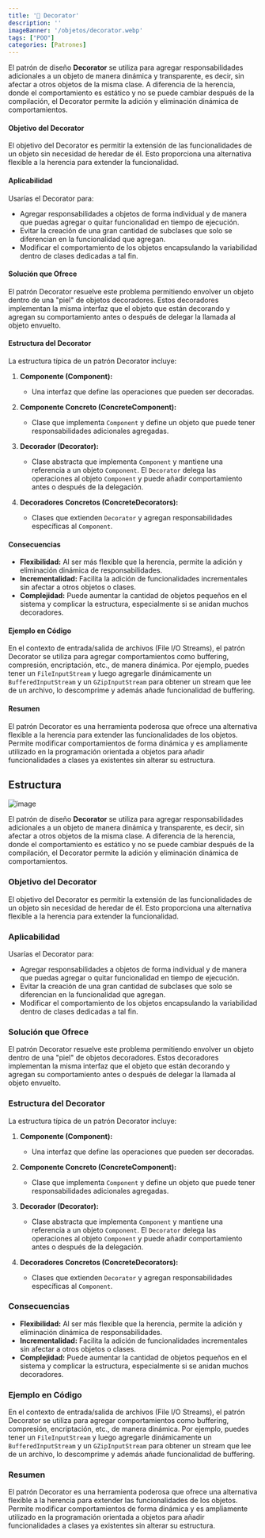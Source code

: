 ```yaml
---
title: '🎁 Decorator'
description: ''
imageBanner: '/objetos/decorator.webp'
tags: ["POO"]
categories: [Patrones]
---
```


El patrón de diseño **Decorator** se utiliza para agregar responsabilidades adicionales a un objeto de manera dinámica y transparente, es decir, sin afectar a otros objetos de la misma clase. A diferencia de la herencia, donde el comportamiento es estático y no se puede cambiar después de la compilación, el Decorator permite la adición y eliminación dinámica de comportamientos.

#### Objetivo del Decorator

El objetivo del Decorator es permitir la extensión de las funcionalidades de un objeto sin necesidad de heredar de él. Esto proporciona una alternativa flexible a la herencia para extender la funcionalidad.

#### Aplicabilidad

Usarías el Decorator para:
- Agregar responsabilidades a objetos de forma individual y de manera que puedas agregar o quitar funcionalidad en tiempo de ejecución.
- Evitar la creación de una gran cantidad de subclases que solo se diferencian en la funcionalidad que agregan.
- Modificar el comportamiento de los objetos encapsulando la variabilidad dentro de clases dedicadas a tal fin.

#### Solución que Ofrece

El patrón Decorator resuelve este problema permitiendo envolver un objeto dentro de una "piel" de objetos decoradores. Estos decoradores implementan la misma interfaz que el objeto que están decorando y agregan su comportamiento antes o después de delegar la llamada al objeto envuelto.

#### Estructura del Decorator

La estructura típica de un patrón Decorator incluye:

1. **Componente (Component):** 
   - Una interfaz que define las operaciones que pueden ser decoradas.

2. **Componente Concreto (ConcreteComponent):**
   - Clase que implementa `Component` y define un objeto que puede tener responsabilidades adicionales agregadas.

3. **Decorador (Decorator):**
   - Clase abstracta que implementa `Component` y mantiene una referencia a un objeto `Component`. El `Decorator` delega las operaciones al objeto `Component` y puede añadir comportamiento antes o después de la delegación.

4. **Decoradores Concretos (ConcreteDecorators):**
   - Clases que extienden `Decorator` y agregan responsabilidades específicas al `Component`.

#### Consecuencias

- **Flexibilidad:** Al ser más flexible que la herencia, permite la adición y eliminación dinámica de responsabilidades.
- **Incrementalidad:** Facilita la adición de funcionalidades incrementales sin afectar a otros objetos o clases.
- **Complejidad:** Puede aumentar la cantidad de objetos pequeños en el sistema y complicar la estructura, especialmente si se anidan muchos decoradores.

#### Ejemplo en Código

En el contexto de entrada/salida de archivos (File I/O Streams), el patrón Decorator se utiliza para agregar comportamientos como buffering, compresión, encriptación, etc., de manera dinámica. Por ejemplo, puedes tener un `FileInputStream` y luego agregarle dinámicamente un `BufferedInputStream` y un `GZipInputStream` para obtener un stream que lee de un archivo, lo descomprime y además añade funcionalidad de buffering.

#### Resumen

El patrón Decorator es una herramienta poderosa que ofrece una alternativa flexible a la herencia para extender las funcionalidades de los objetos. Permite modificar comportamientos de forma dinámica y es ampliamente utilizado en la programación orientada a objetos para añadir funcionalidades a clases ya existentes sin alterar su estructura.

## Estructura

![image](https://github.com/Fabian-Martinez-Rincon/Fabian-Martinez-Rincon/assets/55964635/472bafdd-106d-4184-a262-c46c2229c869)

El patrón de diseño **Decorator** se utiliza para agregar responsabilidades adicionales a un objeto de manera dinámica y transparente, es decir, sin afectar a otros objetos de la misma clase. A diferencia de la herencia, donde el comportamiento es estático y no se puede cambiar después de la compilación, el Decorator permite la adición y eliminación dinámica de comportamientos.

### Objetivo del Decorator

El objetivo del Decorator es permitir la extensión de las funcionalidades de un objeto sin necesidad de heredar de él. Esto proporciona una alternativa flexible a la herencia para extender la funcionalidad.

### Aplicabilidad

Usarías el Decorator para:
- Agregar responsabilidades a objetos de forma individual y de manera que puedas agregar o quitar funcionalidad en tiempo de ejecución.
- Evitar la creación de una gran cantidad de subclases que solo se diferencian en la funcionalidad que agregan.
- Modificar el comportamiento de los objetos encapsulando la variabilidad dentro de clases dedicadas a tal fin.

### Solución que Ofrece

El patrón Decorator resuelve este problema permitiendo envolver un objeto dentro de una "piel" de objetos decoradores. Estos decoradores implementan la misma interfaz que el objeto que están decorando y agregan su comportamiento antes o después de delegar la llamada al objeto envuelto.

### Estructura del Decorator

La estructura típica de un patrón Decorator incluye:

1. **Componente (Component):** 
   - Una interfaz que define las operaciones que pueden ser decoradas.

2. **Componente Concreto (ConcreteComponent):**
   - Clase que implementa `Component` y define un objeto que puede tener responsabilidades adicionales agregadas.

3. **Decorador (Decorator):**
   - Clase abstracta que implementa `Component` y mantiene una referencia a un objeto `Component`. El `Decorator` delega las operaciones al objeto `Component` y puede añadir comportamiento antes o después de la delegación.

4. **Decoradores Concretos (ConcreteDecorators):**
   - Clases que extienden `Decorator` y agregan responsabilidades específicas al `Component`.

### Consecuencias

- **Flexibilidad:** Al ser más flexible que la herencia, permite la adición y eliminación dinámica de responsabilidades.
- **Incrementalidad:** Facilita la adición de funcionalidades incrementales sin afectar a otros objetos o clases.
- **Complejidad:** Puede aumentar la cantidad de objetos pequeños en el sistema y complicar la estructura, especialmente si se anidan muchos decoradores.

### Ejemplo en Código

En el contexto de entrada/salida de archivos (File I/O Streams), el patrón Decorator se utiliza para agregar comportamientos como buffering, compresión, encriptación, etc., de manera dinámica. Por ejemplo, puedes tener un `FileInputStream` y luego agregarle dinámicamente un `BufferedInputStream` y un `GZipInputStream` para obtener un stream que lee de un archivo, lo descomprime y además añade funcionalidad de buffering.

### Resumen

El patrón Decorator es una herramienta poderosa que ofrece una alternativa flexible a la herencia para extender las funcionalidades de los objetos. Permite modificar comportamientos de forma dinámica y es ampliamente utilizado en la programación orientada a objetos para añadir funcionalidades a clases ya existentes sin alterar su estructura.

